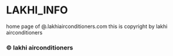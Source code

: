 # LAKHI_INFO
home page of @.lakhiairconditioners.com     this is copyright by lakhi airconditioners

### © lakhi airconditioners
